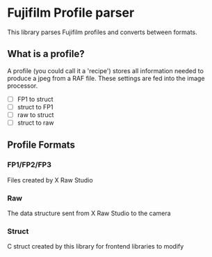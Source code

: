 # Fujifilm Profile parser
This library parses Fujifilm profiles and converts between formats.

## What is a profile?
A profile (you could call it a 'recipe') stores all information needed to produce a jpeg from a RAF file. These settings are fed into
the image processor.

- [ ] FP1 to struct
- [ ] struct to FP1
- [ ] raw to struct
- [ ] struct to raw

## Profile Formats
### FP1/FP2/FP3
Files created by X Raw Studio
### Raw
The data structure sent from X Raw Studio to the camera
### Struct
C struct created by this library for frontend libraries to modify